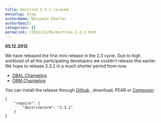 ```yaml
---
title: Doctrine 2.3.1 relased
menuSlug: blog
authorName: Benjamin Eberlei 
authorEmail: 
categories: []
permalink: /2012/12/05/doctrine-2-3-1.html
---
```

**05.12.2012**

We have released the first mini release in the 2.3 cycle. Due to high
workload of all the participating developers we couldn't release this
earlier. We hope to release 2.3.2 in a much shorter period from now.

-   [DBAL
    Changelog](http://doctrine-project.org/jira/browse/DBAL/fixforversion/10325)
-   [ORM
    Changelog](http://doctrine-project.org/jira/browse/DDC/fixforversion/10323)

You can install the release through
[Github](https://github.com/doctrine/doctrine2) , download, PEAR or
[Composer](http://www.packagist.org):

    {
        "require": {
            "doctrine/orm": "2.3.1"
        }
    }
